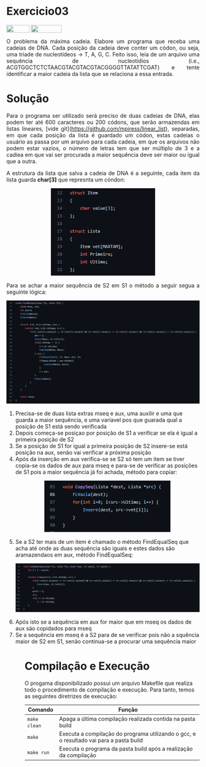 # Exercicio03

<div style="display: inline-block;">
<img align="center" height="20px" width="60px" src="https://img.shields.io/badge/Language-C-blue"/> 
<img align="center" height="20px" width="80px" src="https://img.shields.io/badge/Made%20in-VSCode-red"/> 
</div>
<br>
<p align="justify">
O problema da máxima cadeia. Elabore um programa que receba uma cadeias de DNA. Cada posição da cadeia deve conter um códon, ou seja, uma triade de nucleotídeos → T, A, G, C. Feito isso, leia de um arquivo uma sequência de nucleotídios (i.e., ACGTGGCTCTCTAACGTACGTACGTACGGGGTTATATTCGAT) e tente identificar a maior cadeia da lista que se relaciona a essa entrada.
</p>

# Solução

<p align="justify">
Para o programa ser utilizado será preciso de duas cadeias de DNA, elas podem ter até 600 caracteres ou 200 códons, que serão armazendas em listas lineares, [vide git](<a href="https://github.com/mpiress/linear_list">https://github.com/mpiress/linear_list</a>), separadas, em que cada posição da lista é guardado um códon, estas cadeias o usuário as passa por um arquivo para cada cadeia, em que os arquivos não podem estar vazios, o número de letras tem que ser múltiplo de 3 e a cadiea em que vai ser procurada a maior sequência deve ser maior ou igual que a outra.
</p>

<p align="justify">
A estrutura da lista que salva a cadeia de DNA é a seguinte, cada item da lista guarda <strong>char[3]</strong> que represnta um cóndon:
</p>
<p align="center">
<img src="imgs/estrutura.png">
</p>

<p align="justify">
Para se achar a maior sequência de S2 em S1 o método a seguir segua a seguinte lógica:
<p align="center"><img src="imgs/maxseq.png"></p>
<ol>
  <li>Precisa-se de duas lista extras mseq e aux, uma auxilir e uma que guarda a maior sequência, e uma varíavel pos que guarada qual a posição de S1 está sendo verificada</li>
  <li>Depois começa-se posiçao por posição de S1 a verificar se ela é igual a primeira posição de S2</li>
  <li>Se a posição de S1 for igual a primeira posição de S2 insere-se está posição na aux, senão vai verificar a próxima posição</li>
  <li>Após da inserção em aux verifica-se se S2 só tem um item se tiver copia-se os dados de aux para mseq e para-se de verificar as posições de S1 pois a maior sequência já foi achada, método para copiar:
  <p align="center"><img src="imgs/copia.png"></p>
  </li>
  <li>Se a S2 ter mais de um item é chamado o método FindEqualSeq que acha até onde as duas sequência são iguais e estes dados são aramazendaos em aux, método FindEqualSeq:
  <p align="center"><img src="imgs/equalseq.png"></p>
  </li>
  <li>Após isto se a sequência em aux for maior que em mseq os dados de aux são copidados para mseq</li>
  <li>Se a sequência em mseq é a S2 para de se verificar pois não a squência maior de S2 em S1, senão continua-se a procurar uma sequência maior</li>
<ol>
</p>
  
# Compilação e Execução

O progama disponibilizado possui um arquivo Makefile que realiza todo o procedimento de compilação e execução. Para tanto, temos as seguintes diretrizes de execução:


| Comando                |  Função                                                                                           |                     
| -----------------------| ------------------------------------------------------------------------------------------------- |
|  `make clean`          | Apaga a última compilação realizada contida na pasta build                                        |
|  `make`                | Executa a compilação do programa utilizando o gcc, e o resultado vai para a pasta build           |
|  `make run`            | Executa o programa da pasta build após a realização da compilação                                 |
